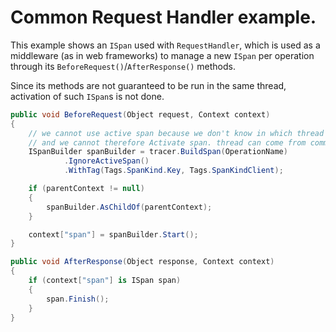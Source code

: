 # Common Request Handler example.

This example shows an `ISpan` used with `RequestHandler`, which is used as a middleware (as in web frameworks) to manage a new `ISpan` per operation through its `BeforeRequest()`/`AfterResponse()` methods.

Since its methods are not guaranteed to be run in the same thread, activation of such `ISpan`s is not done.

```cs
public void BeforeRequest(Object request, Context context)
{
    // we cannot use active span because we don't know in which thread it is executed
    // and we cannot therefore Activate span. thread can come from common thread pool.
    ISpanBuilder spanBuilder = tracer.BuildSpan(OperationName)
            .IgnoreActiveSpan()
            .WithTag(Tags.SpanKind.Key, Tags.SpanKindClient);

    if (parentContext != null)
    {
        spanBuilder.AsChildOf(parentContext);
    }

    context["span"] = spanBuilder.Start();
}

public void AfterResponse(Object response, Context context)
{
    if (context["span"] is ISpan span)
    {
        span.Finish();
    }
}
```
